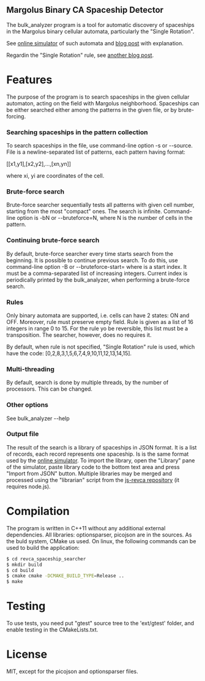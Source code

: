 Margolus Binary CA Spaceship Detector
-------------------------------------

The bulk_analyzer program is a tool for automatic discovery of spaceships in the Margolus binary cellular automata, particularly the "Single Rotation".

See [online simulator](dmishin.github.io/js-revca/index.html) of such automata and [blog post](http://dmishin.blogspot.com/2013/10/reversible-cellular-automata.html) with explanation. 

Regardin the "Single Rotation" rule, see [another blog post](http://dmishin.blogspot.com/2013/11/the-single-rotation-rule-remarkably.html).

Features
========
The purpose of the program is to search spaceships in the given cellular automaton, acting on the field with Margolus neighborhood.
Spaceships can be either searched either among the patterns in the given file, or by brute-forcing.

### Searching spaceships in the pattern collection
To search spaceships in the file, use command-line option -s or --source. File is a newline-separated list of patterns, each pattern having format:

[[x1,y1],[x2,y2],...,[xn,yn]]

where xi, yi are coordinates of the cell.

### Brute-force search
Brute-force searcher sequentially tests all patterns with given cell number, starting from the most "compact" ones. The search is infinite.
Command-line option is -bN or --bruteforce=N, where N is the number of cells in the pattern. 

### Continuing brute-force search
By default, brute-force searcher every time starts search from the beginning. It is possible to continue previous search. To do this, use command-line option -B<index> or --bruteforce-start=<index> where <index> is a start index. It must be a comma-separated list of increasing integers. Current index is periodically printed by the bulk_analyzer, when performing a brute-force search.

### Rules
Only binary automata are supported, i.e. cells can have 2 states: ON and OFF. Moreover, rule must preserve empty field. Rule is given as a list of 16 integers in range 0 to 15. For the rule yo be reversible, this list must be a transposition. The searcher, however, does no requires it.

By default, when rule is not specified, "Single Rotation" rule is used, which have the code: [0,2,8,3,1,5,6,7,4,9,10,11,12,13,14,15].

### Multi-threading
By default, search is done by multiple threads, by the number of processors. This can be changed.

### Other options
See bulk_analyzer --help

### Output file
The result of the search is a library of spaceships in JSON format. It is a list of records, each record represents one spaceship. Is is the same format used by the [online simulator](http://dmishin.github.io/js-revca/index.html). To import the library, open the "Library" pane of the simulator, paste library code to the bottom text area and press "Import from JSON" button. 
Multiple libraries may be merged and processed using the "librarian" script from the [js-revca repository](https://github.com/dmishin/js-revca) (it requires node.js).

Compilation
===========

The program is written in C++11 without any additional external dependencies. All libraries: optionsparser, picojson are in the sources. As the buld system, CMake us used. On linux, the following commands can be used to build the application:

```sh
$ cd revca_spaceship_searcher
$ mkdir build
$ cd build
$ cmake cmake -DCMAKE_BUILD_TYPE=Release ..
$ make
```

Testing
=======
To use tests, you need put "gtest" source tree to the 'ext/gtest' folder, and enable testing in the CMakeLists.txt.

License
=======
MIT, except for the picojson and optionsparser files.